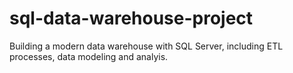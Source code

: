 # sql-data-warehouse-project
Building a modern data warehouse with SQL Server, including ETL processes, data modeling and analyis.
